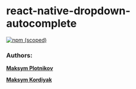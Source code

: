 # react-native-dropdown-autocomplete

[![npm (scoped)](https://img.shields.io/badge/npm-v1.0.0-blue.svg)](https://www.npmjs.com/package/react-native-dropdown-autocomplete)

### Authors:
 **[Maksym Plotnikov](https://github.com/maksym-plotnikov)**
 
 **[Maksym Kordiyak](https://github.com/maxkordiyak)**